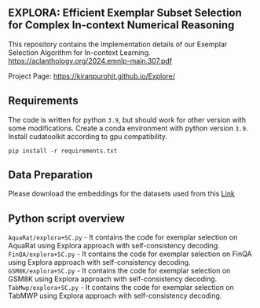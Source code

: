 ## EXPLORA: Efficient Exemplar Subset Selection for Complex In-context Numerical Reasoning

This repository contains the implementation details of our Exemplar Selection Algorithm for In-context Learning.
https://aclanthology.org/2024.emnlp-main.307.pdf

Project Page: https://kiranpurohit.github.io/Explore/


## Requirements
The code is written for python `3.9`, but should work for other version with some modifications.
Create a conda environment with python version `3.9`.  Install cudatoolkit according to gpu compatibility.
```
pip install -r requirements.txt
```

## Data Preparation

Please download the embeddings for the datasets used from this [Link](https://drive.google.com/drive/folders/1pWFBRMBsnWS5Ty1owK2lyIy7vPCIO4_R?usp=sharing) 

## Python script overview

`AquaRat/explora+SC.py` - It contains the code for exemplar selection on AquaRat using Explora approach with self-consistency decoding.\
`FinQA/explora+SC.py` - It contains the code for exemplar selection on FinQA using Explora approach with self-consistency decoding.\
`GSM8K/explora+SC.py` - It contains the code for exemplar selection on GSM8K using Explora approach with self-consistency decoding.\
`TabMwp/explora+SC.py` - It contains the code for exemplar selection on TabMWP using Explora approach with self-consistency decoding.

